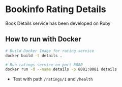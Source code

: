 # Bookinfo Rating Details

Book Details service has been developed on Ruby



## How to run with Docker

```bash
# Build Docker Image for rating service
docker build -t details .

# Run ratings service on port 8080
docker run -d --name details -p 8081:8081 details
```

* Test with path `/ratings/1` and `/health`
